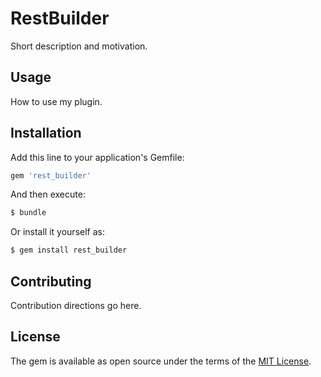 # RestBuilder
Short description and motivation.

## Usage
How to use my plugin.

## Installation
Add this line to your application's Gemfile:

```ruby
gem 'rest_builder'
```

And then execute:
```bash
$ bundle
```

Or install it yourself as:
```bash
$ gem install rest_builder
```

## Contributing
Contribution directions go here.

## License
The gem is available as open source under the terms of the [MIT License](http://opensource.org/licenses/MIT).
